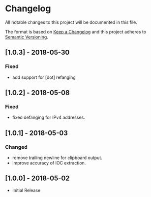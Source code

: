 # Changelog
All notable changes to this project will be documented in this file.

The format is based on [Keep a Changelog](http://keepachangelog.com/en/1.0.0/)
and this project adheres to [Semantic Versioning](http://semver.org/spec/v2.0.0.html).

## [1.0.3] - 2018-05-30
### Fixed
- add support for [dot] refanging

## [1.0.2] - 2018-05-08
### Fixed
- fixed defanging for IPv4 addresses. 

## [1.0.1] - 2018-05-03
### Changed
- remove trailing newline for clipboard output. 
- improve accuracy of IOC extraction. 

## [1.0.0] - 2018-05-02
- Initial Release
